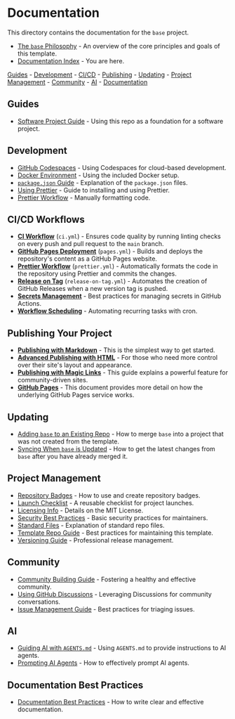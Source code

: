 # Documentation

This directory contains the documentation for the `base` project.

- [The `base` Philosophy](./base.md) - An overview of the core principles and goals of this template.
- [Documentation Index](./README.md) - You are here.

[Guides](#guides) - [Development](#development) - [CI/CD](#cicd-workflows) - [Publishing](#publishing-your-project) - [Updating](#updating) - [Project Management](#project-management) - [Community](#community) - [AI](#ai) - [Documentation](#documentation-best-practices)

## Guides

- [Software Project Guide](./guides.software-project.md) - Using this repo as a foundation for a software project.

## Development

- [GitHub Codespaces](./development.codespaces.md) - Using Codespaces for cloud-based development.
- [Docker Environment](./development.docker.md) - Using the included Docker setup.
- [`package.json` Guide](./development.package-json.md) - Explanation of the `package.json` files.
- [Using Prettier](./development.prettier.md) - Guide to installing and using Prettier.
- [Prettier Workflow](./development.prettier-workflow.md) - Manually formatting code.

## CI/CD Workflows

- [**CI Workflow**](./workflows.ci.md) (`ci.yml`) - Ensures code quality by running linting checks on every push and pull request to the `main` branch.
- [**GitHub Pages Deployment**](./workflows.pages.md) (`pages.yml`) - Builds and deploys the repository's content as a GitHub Pages website.
- [**Prettier Workflow**](./workflows.prettier.md) (`prettier.yml`) - Automatically formats the code in the repository using Prettier and commits the changes.
- [**Release on Tag**](./workflows.release-on-tag.md) (`release-on-tag.yml`) - Automates the creation of GitHub Releases when a new version tag is pushed.
- [**Secrets Management**](./workflows.secrets-management.md) - Best practices for managing secrets in GitHub Actions.
- [**Workflow Scheduling**](./workflows.scheduling.md) - Automating recurring tasks with cron.

## Publishing Your Project

- **[Publishing with Markdown](./publishing.markdown.md)** - This is the simplest way to get started.
- **[Advanced Publishing with HTML](./publishing.html.md)** - For those who need more control over their site's layout and appearance.
- **[Publishing with Magic Links](./publishing.magic-links.md)** - This guide explains a powerful feature for community-driven sites.
- **[GitHub Pages](./publishing.github-pages.md)** - This document provides more detail on how the underlying GitHub Pages service works.

## Updating

- [Adding `base` to an Existing Repo](./updating.adding-base-to-existing-repo.md) - How to merge `base` into a project that was not created from the template.
- [Syncing When `base` is Updated](./updating.syncing-your-repo-when-base-is-updated.md) - How to get the latest changes from `base` after you have already merged it.

## Project Management

- [Repository Badges](./project.badges.md) - How to use and create repository badges.
- [Launch Checklist](./project.launch-checklist.md) - A reusable checklist for project launches.
- [Licensing Info](./project.licensing.md) - Details on the MIT License.
- [Security Best Practices](./project.security.md) - Basic security practices for maintainers.
- [Standard Files](./project.standard-files.md) - Explanation of standard repo files.
- [Template Repo Guide](./project.template-repo.md) - Best practices for maintaining this template.
- [Versioning Guide](./project.versioning.md) - Professional release management.

## Community

- [Community Building Guide](./community.building.md) - Fostering a healthy and effective community.
- [Using GitHub Discussions](./community.discussions.md) - Leveraging Discussions for community conversations.
- [Issue Management Guide](./community.issue-management.md) - Best practices for triaging issues.

## AI

- [Guiding AI with `AGENTS.md`](./ai.agents-md.md) - Using `AGENTS.md` to provide instructions to AI agents.
- [Prompting AI Agents](./ai.prompting.md) - How to effectively prompt AI agents.

## Documentation Best Practices

- [Documentation Best Practices](./documentation.best-practices.md) - How to write clear and effective documentation.
